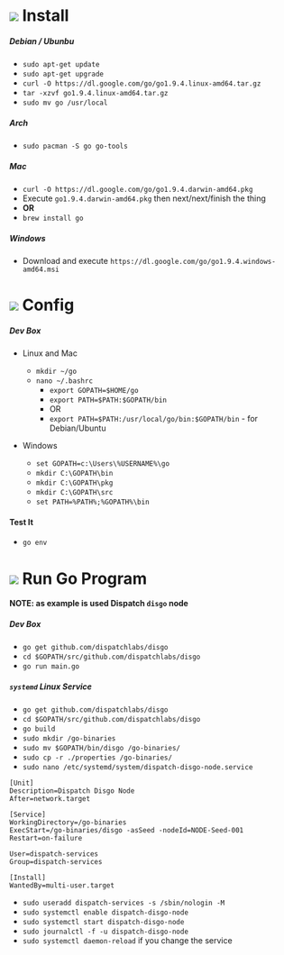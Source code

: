 # ![](https://storage.googleapis.com/material-icons/external-assets/v4/icons/svg/ic_power_settings_new_black_24px.svg) Install

##### Debian / Ubunbu
- `sudo apt-get update`
- `sudo apt-get upgrade`
- `curl -O https://dl.google.com/go/go1.9.4.linux-amd64.tar.gz`
- `tar -xzvf go1.9.4.linux-amd64.tar.gz`
- `sudo mv go /usr/local`

##### Arch
- `sudo pacman -S go go-tools`

##### Mac
- `curl -O https://dl.google.com/go/go1.9.4.darwin-amd64.pkg`
- Execute `go1.9.4.darwin-amd64.pkg` then next/next/finish the thing
- __OR__
- `brew install go`

##### Windows
- Download and execute `https://dl.google.com/go/go1.9.4.windows-amd64.msi`

# ![](https://storage.googleapis.com/material-icons/external-assets/v4/icons/svg/ic_build_black_24px.svg) Config

##### Dev Box
- Linux and Mac
	- `mkdir ~/go`
	- `nano ~/.bashrc`
		- `export GOPATH=$HOME/go`
		- `export PATH=$PATH:$GOPATH/bin`
		- OR
		- `export PATH=$PATH:/usr/local/go/bin:$GOPATH/bin` - for Debian/Ubuntu

- Windows
	- `set GOPATH=c:\Users\%USERNAME%\go`
	- `mkdir C:\GOPATH\bin`
	- `mkdir C:\GOPATH\pkg`
	- `mkdir C:\GOPATH\src`
	- `set PATH=%PATH%;%GOPATH%\bin`

#### Test It
- `go env`

# ![](https://storage.googleapis.com/material-icons/external-assets/v4/icons/svg/ic_directions_run_black_24px.svg) Run Go Program

__NOTE: as example is used Dispatch `disgo` node__

##### Dev Box
- `go get github.com/dispatchlabs/disgo`
- `cd $GOPATH/src/github.com/dispatchlabs/disgo`
- `go run main.go`

##### `systemd` Linux Service
- `go get github.com/dispatchlabs/disgo`
- `cd $GOPATH/src/github.com/dispatchlabs/disgo`
- `go build`
- `sudo mkdir /go-binaries`
- `sudo mv $GOPATH/bin/disgo /go-binaries/`
- `sudo cp -r ./properties /go-binaries/`
- `sudo nano /etc/systemd/system/dispatch-disgo-node.service`
```shell
[Unit]
Description=Dispatch Disgo Node
After=network.target

[Service]
WorkingDirectory=/go-binaries
ExecStart=/go-binaries/disgo -asSeed -nodeId=NODE-Seed-001
Restart=on-failure

User=dispatch-services
Group=dispatch-services

[Install]
WantedBy=multi-user.target
```
- `sudo useradd dispatch-services -s /sbin/nologin -M`
- `sudo systemctl enable dispatch-disgo-node`
- `sudo systemctl start dispatch-disgo-node`
- `sudo journalctl -f -u dispatch-disgo-node`
- `sudo systemctl daemon-reload` if you change the service


